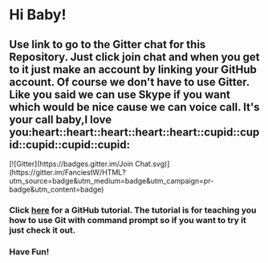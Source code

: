 <h1>Hi Baby!</h1>
<h2>Use link to go to the Gitter chat for this Repository. Just click join chat and when you get to it just make an account by linking your GitHub account. Of course we don't have to use Gitter. Like you said we can use Skype if you want which would be nice cause we can voice call. It's your call baby,I love you:heart::heart::heart::heart::heart::cupid::cupid::cupid::cupid::cupid:</h2>
[![Gitter](https://badges.gitter.im/Join Chat.svg)](https://gitter.im/FanciestW/HTML?utm_source=badge&utm_medium=badge&utm_campaign=pr-badge&utm_content=badge)
<h3>Click <a href = "https://www.atlassian.com/git/tutorials/">here</a> for a GitHub tutorial.
The tutorial is for teaching you how to use Git with command prompt so if you want to try it just check it out.</h3>
<h3>Have Fun!</h3>

